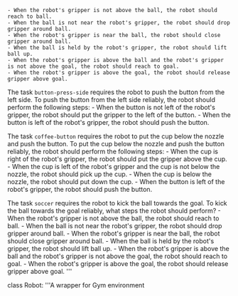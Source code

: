 
    - When the robot's gripper is not above the ball, the robot should reach to ball.
    - When the ball is not near the robot's gripper, the robot should drop gripper around ball.
    - When the robot's gripper is near the ball, the robot should close gripper around ball.
    - When the ball is held by the robot's gripper, the robot should lift ball up.
    - When the robot's gripper is above the ball and the robot's gripper is not above the goal, the robot should reach to goal.
    - When the robot's gripper is above the goal, the robot should release gripper above goal.

The task `button-press-side` requires the robot to push the button from the left side.
To push the button from the left side reliably, the robot should perform the following steps:
    - When the button is not left of the robot's gripper, the robot should put the gripper to the left of the button.
    - When the button is left of the robot's gripper, the robot should push the button.

The task `coffee-button` requires the robot to put the cup below the nozzle and push the button.
To put the cup below the nozzle and push the button reliably, the robot should perform the following steps:
    - When the cup is right of the robot's gripper, the robot should put the gripper above the cup.
    - When the cup is left of the robot's gripper and the cup is not below the nozzle, the robot should pick up the cup.
    - When the cup is below the nozzle, the robot should put down the cup.
    - When the button is left of the robot's gripper, the robot should push the button.
    
The task `soccer` requires the robot to kick the ball towards the goal.
To kick the ball towards the goal reliably, what steps the robot should perform?
    - When the robot's gripper is not above the ball, the robot should reach to ball.
    - When the ball is not near the robot's gripper, the robot should drop gripper around ball.
    - When the robot's gripper is near the ball, the robot should close gripper around ball.
    - When the ball is held by the robot's gripper, the robot should lift ball up.
    - When the robot's gripper is above the ball and the robot's gripper is not above the goal, the robot should reach to goal.
    - When the robot's gripper is above the goal, the robot should release gripper above goal.
'''

class Robot:
    '''A wrapper for Gym environment